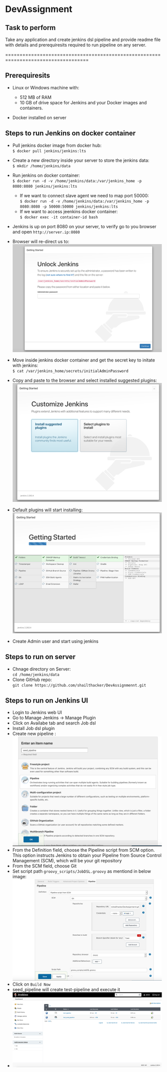 # DevAssignment

## Task to perform

Take any application and create jenkins dsl pipeline
and provide readme file with details and prerequiresits required to run pipeline on any server.

===================================================================================

## Prerequiresits
- Linux or Windows machine with:
    - 512 MB of RAM
    - 10 GB of drive space for Jenkins and your Docker images and containers.

- Docker installed on server


## Steps to run Jenkins on docker container
- Pull jenkins docker image from docker hub: <br />```$ docker pull jenkins/jenkins:lts```

- Create a new directory inside your server to store the jenkins data: <br /> ```$ mkdir /home/jenkins/data```

- Run jenkins on docker container: <br /> ```$ docker run -d -v /home/jenkins/data:/var/jenkins_home -p 8080:8080 jenkins/jenkins:lts```
  - If we want to connect slave agent we need to map port 50000: <br /> ```$ docker run -d -v /home/jenkins/data:/var/jenkins_home -p 8080:8080 -p 50000:50000 jenkins/jenkins:lts```
  - If we want to access jeenkins docker container: <br /> ```$ docker exec -it container-id bash```


- Jenkins is up on port 8080 on your server, to verify go to you browser and open ```http://server.ip:8080```

- Browser will re-direct us to: <br /> ![Image of JenkinsFirstTime](https://github.com/shailthacker/DevAssignmennt/blob/main/images/Screenshot%202021-03-04.png)

- Move inside jenkins docker container and get the secret key to initate with jenkins: <br /> ```$ cat /var/jenkins_home/secrets/initialAdminPassword```

- Copy and paste to the browser and select installed suggested plugins: <br /> ![Image_of_plugin](https://github.com/shailthacker/DevAssignmennt/blob/main/images/Screenshot%202021-03-04%20at%201.39.01%20PM.png)

- Default plugins will start installing: <br /> ![Plugin_installation](https://github.com/shailthacker/DevAssignmennt/blob/main/images/Screenshot%202021-03-04%20at%201.41.17%20PM.png)


- Create Admin user and start using jenkins


## Steps to run on server
- Chnage directory on Server: <br /> ```cd /home/jenkins/data```
- Clone GitHub repo: <br /> ```git clone https://github.com/shailthacker/DevAssignmennt.git```

## Steps to run on Jenkins UI
- Login to Jenkins web UI
- Go to Manage Jenkins -> Manage Plugin
- Click on Availabe tab and search Job dsl
- Install Job dsl plugin
- Create new pipeline : <br /> ![Create_pipeline](https://github.com/shailthacker/DevAssignmennt/blob/main/images/Screenshot%202021-03-04%20at%209.36.10%20PM.png)
- From the Definition field, choose the Pipeline script from SCM option. This option instructs Jenkins to obtain your Pipeline from Source Control Management (SCM), which will be your git repository
- From the SCM field, choose Git
- Set script path ```groovy_scripts/JobDSL.groovy``` as mentiond in below image: <br /> ![set_path](https://github.com/shailthacker/DevAssignmennt/blob/main/images/Screenshot%202021-03-04%20at%209.33.14%20PM.png)
- Click on ```Build Now```
- seed_pipeline will create test-pipeline and execute it
- ![pipeline_image](https://github.com/shailthacker/DevAssignmennt/blob/main/images/Screenshot%202021-03-04%20at%209.47.49%20PM.png)
